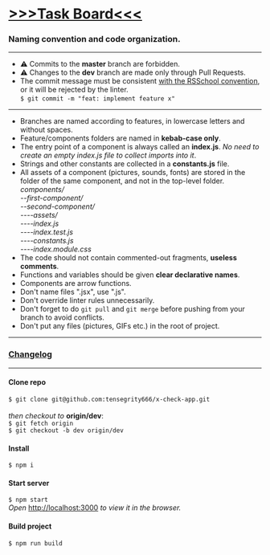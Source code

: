 # [>>>Task Board<<<](https://github.com/tensegrity666/x-check-app/projects/1)

### Naming convention and code organization.
---
* ⚠️ Commits to the __master__ branch are forbidden.
* ⚠️ Changes to the __dev__ branch are made only through Pull Requests.
* The commit message must be consistent [with the RSSchool convention](https://docs.rs.school/#/git-convention), or it will be rejected by the linter.<br>
`$ git commit -m "feat: implement feature x"`
---
* Branches are named according to features, in lowercase letters and without spaces.
* Feature/components folders are named in __kebab-case only__.<br>
* The entry point of a component is always called an __index.js__.
_No need to create an empty index.js file to collect imports into it_.
* Strings and other constants are collected in a __constants.js__ file.
* All assets of a component (pictures, sounds, fonts) are stored in the folder of the same component, and not in the top-level folder.
_components/<br>
 --first-component/<br>
 --second-component/<br>
 ----assets/<br>
 ----index.js<br>
 ----index.test.js<br>
 ----constants.js<br>
 ----index.module.css_<br>
* The code should not contain commented-out fragments, __useless comments__.
* Functions and variables should be given __clear declarative names__.
* Сomponents are arrow functions.
* Don't name files ".jsx", use ".js".
* Don't override linter rules unnecessarily.
* Don't forget to do `git pull` and `git merge` before pushing from your branch to avoid conflicts.
* Don't put any files (pictures, GIFs etc.) in the root of project.
---
### [Changelog](https://github.com/tensegrity666/x-check-app/blob/dev/CHANGELOG.md)
---

#### Clone repo
`$ git clone git@github.com:tensegrity666/x-check-app.git`<br>
<br>
_then checkout to_ __origin/dev__:<br>
`$ git fetch origin`<br>
`$ git checkout -b dev origin/dev`

#### Install
`$ npm i`

#### Start server
`$ npm start`<br>
_Open_ [http://localhost:3000](http://localhost:3000) _to view it in the browser._

#### Build project
`$ npm run build`

